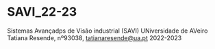 # SAVI_22-23

Sistemas Avançadps de Visão industrial (SAVI)
UNiversidade de AVeiro
Tatiana Resende, nº93038, tatianaresende@ua.pt
2022-2023
